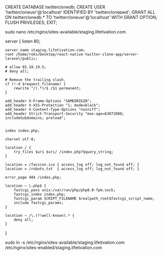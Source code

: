 CREATE DATABASE twitterclonedb;
CREATE USER 'twittercloneusr'@'localhost' IDENTIFIED BY 'twitterclonepwd';
GRANT ALL ON twitterclonedb.* TO 'twittercloneusr'@'localhost' WITH GRANT OPTION;
FLUSH PRIVILEGES;
EXIT;



sudo nano /etc/nginx/sites-available/staging.lifetivation.com



server {
    listen 80;

    server_name staging.lifetivation.com;
    root /home/roks/Desktop/react-native-twitter-clone-app/server-laravel/public;

    # allow 85.10.19.5;
    # deny all;

    # Remove the trailing slash.
    if (!-d $request_filename) {
        rewrite ^/(.*)/$ /$1 permanent;
    }

    add_header X-Frame-Options "SAMEORIGIN";
    add_header X-XSS-Protection "1; mode=block";
    add_header X-Content-Type-Options "nosniff";
    add_header Strict-Transport-Security "max-age=63072000; includeSubdomains; preload";


    index index.php;

    charset utf-8;

    location / {
        try_files $uri $uri/ /index.php?$query_string;
    }

    location = /favicon.ico { access_log off; log_not_found off; }
    location = /robots.txt  { access_log off; log_not_found off; }

    error_page 404 /index.php;

    location ~ \.php$ {
        fastcgi_pass unix:/var/run/php/php8.0-fpm.sock;
        fastcgi_index index.php;
        fastcgi_param SCRIPT_FILENAME $realpath_root$fastcgi_script_name;
        include fastcgi_params;
    }

    location ~ /\.(?!well-known).* {
        deny all;
    }
}



sudo ln -s /etc/nginx/sites-available/staging.lifetivation.com /etc/nginx/sites-enabled/staging.lifetivation.com
